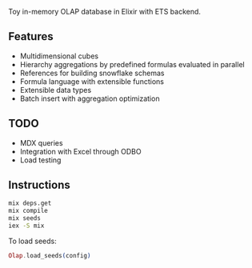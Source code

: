 Toy in-memory OLAP database in Elixir with ETS backend.

## Features

* Multidimensional cubes
* Hierarchy aggregations by predefined formulas evaluated in parallel
* References for building snowflake schemas
* Formula language with extensible functions
* Extensible data types
* Batch insert with aggregation optimization

## TODO

* MDX queries
* Integration with Excel through ODBO
* Load testing

## Instructions

```bash
mix deps.get
mix compile
mix seeds
iex -S mix
```

To load seeds:

```elixir
Olap.load_seeds(config)
```
